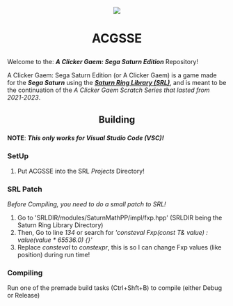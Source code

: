 <p align="center">
  <img src="https://static.wikitide.net/binrayarchiveswiki/f/fe/ACGlogo.png" />
</p>

# <p align=center>ACGSSE
Welcome to the: ***A Clicker Gaem: Sega Saturn Edition*** Repository!

A Clicker Gaem: Sega Saturn Edition (or A Clicker Gaem) is a game made for the ***Sega Saturn*** using the [***Saturn Ring Library (SRL)***](https://github.com/ReyeMe/SaturnRingLib), and is meant to be the continuation of the *A Clicker Gaem Scratch Series that lasted from 2021-2023*. </p>

## <p align=center> Building </p>
**NOTE**: ***This only works for Visual Studio Code (VSC)!***

### SetUp
1. Put ACGSSE into the SRL *Projects* Directory!

### SRL Patch
*Before Compiling, you need to do a small patch to SRL!*

1. Go to 'SRLDIR/modules/SaturnMathPP/impl/fxp.hpp' (SRLDIR being the Saturn Ring Library Directory)
2. Then, Go to line *134* or search for *'consteval Fxp(const T& value) : value(value * 65536.0) {}'*
3. Replace *consteval* to *constexpr*, this is so I can change Fxp values (like position) during run time!

### Compiling
Run one of the premade build tasks (Ctrl+Shft+B) to compile (either Debug or Release)
